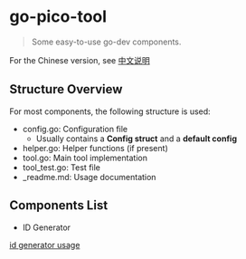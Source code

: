 # go-pico-tool

> Some easy-to-use go-dev components.

For the Chinese version, see [中文说明](./README.cn.md)

## Structure Overview

For most components, the following structure is used:
- config.go: Configuration file
    - Usually contains a **Config struct** and a **default config**
- helper.go: Helper functions (if present)
- tool.go: Main tool implementation
- tool_test.go: Test file
- _readme.md: Usage documentation

## Components List

- ID Generator

[id generator usage](./pico_tool/id_generator/_readme.en.md)